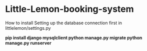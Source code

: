 # Little-Lemon-booking-system

How to install
Setting up the database connection first in littlelemon/settings.py

<b>

pip install django mysqlclient
<b>
python manage.py migrate
<b>
python manage.py runserver
<b>
